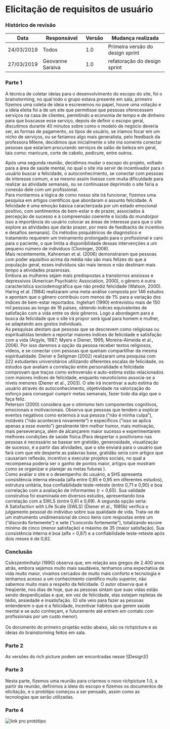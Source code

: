 <h1>Elicitação de requisitos de usuário</h1>
<h3>Histórico de revisão</h3>

Data | Responsável | Versão| Mudança realizada|
--------- | ------| --------| ------------ |
24/03/2019     | Todos |   1.0   |  Primeira versão do design sprint   |
27/03/2019     | Geovanne Saraiva |   1.0   |  refatoração do design sprint  |

<h3> Parte 1 </h3>
A técnica de coletar ideias para o desenvolvimento do escopo do site, foi o brainstorming, no qual todo o grupo estava presente em sala, primeiro fizemos uma coleta de ideia e escrevemos no papel, houve uma votação e a ideia eleita foi a de um site que permitisse que pessoas oferecessem serviços na casa de clientes, permitindo a economia de tempo e de dinheiro para que buscasse esse serviço, depois de definir o escopo geral, discutimos durante 40 minutos sobre como o modelo de negócio deveria ser, as formas de pagamento, os tipos de usuário, se iríamos focar em um nicho de serviços, ou se faríamos algo mais generalista, pelo feedback da professora Milene, decidimos que inicialmente o site iria somente conectar pessoas que estariam procurando serviços de salão de beleza em geral, tais como: manicure, corte de cabelo, pedicure, entre outros. <br />

Após uma segunda reunião, decidimos mudar o escopo do projeto, voltado para a área de saúde mental, no qual o site iria servir de incentivador para o usuário buscar a felicidade, o autoconhecimento, se conectar com pessoas de interesse comum, e se mesmo assim tivesse com muita dificuldade para realizar as atividade semanais, ou se continuasse deprimido o site faria a conexão dele com um profissional. <br />
Para montarmos a lógica de como nosso site irá funcionar, fizemos uma pesquisa em artigos científicos que abordaram o assunto felicidade. A felicidade é uma emoção básica caracterizada por um estado emocional positivo, com sentimentos de bem-estar e de prazer, associados à percepção de sucesso e à compreensão coerente e lúcida do mundo(por isso a importância do usuário colocar as áreas de interesse para que o site explore as atividades que darão prazer, por meio de feedbacks de incentivo e desafios semanais).  Os métodos psiquiátricos de diagnóstico e tratamento requerem um treinamento prolongado para o profissional e caro para o paciente, o que limita a disponibilidade dessas intervenções a um pequeno número de indivíduos (Cloninger, 2006).<br />
Mais recentemente, Kahneman et al. (2006) demonstraram que pessoas com poder aquisitivo acima da média não são mais felizes do que a população geral,  esses indivíduos são mais tensos e não destinam mais tempo a atividades prazerosas.<br />
Embora as mulheres sejam mais predispostas a transtornos ansiosos e depressivos (American Psychiatric Association, 2000), o gênero é outra característica sociodemográfica que não prediz felicidade (Watson, 2000). Haring et al. (1984) realizaram uma meta-análise composta por 146 estudos e apontam que o gênero contribuiu com menos de 1% para a variação dos índices de bem-estar reportados. Inglehart (1990) entrevistou mais de 150 mil pessoas ao longo de 16 países, obtendo índices equivalentes de satisfação com a vida entre os dois gêneros. Logo a abordagem para a busca da felicidade que o site irá propor será igual para homem e mulher, se adaptando aos gostos individuais.<br />
As pesquisas atestam que pessoas que se descrevem como religiosas ou espiritualistas tendem a reportar maiores índices de felicidade e satisfação com a vida (Argyle, 1987; Myers e Diener, 1995; Moreira-Almeida et al., 2006). Por isso daremos a opção da pessoa receber textos religiosos, vídeos, e se conectar com pessoas que queiram compartilhar da mesma espiritualidade.
Diener e Seligman (2002) realizaram uma pesquisa com 222 estudantes universitários utilizando diferentes escalas de felicidade, os estudos que avaliam a correlação entre personalidade e felicidade comprovam que traços como extroversão e auto-estima estão relacionados com maiores índices de felicidade, enquanto neuroticismo associa-se a níveis menores (Diener et al., 2003). O site irá incentivar a auto estima do usuário através do autoconhecimento, objetividade na valorização do esforço para conseguir cumprir metas semanais, fazer todo dia algo que o faça feliz.<br />
Peterson (2000) considera que o otimismo tem componentes cognitivos, emocionais e motivacionais. Observa que pessoas que tendem a explicar eventos negativos como externos à sua pessoa (“não é minha culpa”), instáveis (“não acontecerá novamente”) e específicos (“isso se aplica apenas a esse evento”) geralmente têm melhor humor, mais motivação, mais perseverança, além de alcançarem maior sucesso e experimentarem melhores condições de saúde física.(Para despertar o positivismo nas pessoas é necessário se basear em gratidão, generosidade, visualização de sucesso, é a partir das atividades, que o site enviará para o usuário que fará com que ele desperte as palavras base, gratidão
seria com artigos que causariam reflexão, incentivo a executar projetos sociais, no qual a recompensa poderia ser o ganho de pontos maior, artigos que mostram como se organizar e planejar as metas futuras ).<br />
Como avaliar o site e o desempenho do usuário, a SHS apresenta consistência interna elevada (alfa entre 0,85 e 0,95 em diferentes estudos), estrutura unitária, boa confiabilidade teste-reteste (entre 0,71 e 0,90) e boa correlação com a avaliação de informantes (r = 0,65). Sua validade construtiva foi examinada em diversos estudos, apresentando boa correlação com a SWLS (entre 0,61 e 0,69).
A segunda opção seria:<br />
A Satisfaction with Life Scale (SWLS) (Diener et al., 1985b) verifica o julgamento pessoal do indivíduo sobre sua qualidade de vida. Trata-se de um instrumento unidimensional de cinco itens com respostas entre um (“discordo fortemente”) e sete (“concordo fortemente”), totalizando escore mínimo de cinco (menor satisfação) e máximo de 35 (maior satisfação). Sua consistência interna é boa (alfa = 0,87) e a confiabilidade teste-reteste após dois meses é de 0,82.<br />
<h3> Conclusão </h3>
Csikszentmihalyi (1990) observa que, em relação aos gregos de 2.400 anos atrás, embora sejamos muito mais saudáveis, tenhamos uma expectativa de vida muito maior, vivamos cercados de muito mais conforto e tecnologia e tenhamos acesso a um conhecimento científico muito superior, não sabemos muito mais a respeito da felicidade. O autor observa que é freqüente, nos dias de hoje, que as pessoas sintam que suas vidas estão sendo desperdiçadas e que, em vez de felicidade, elas estejam repletas de tédio, ansiedade e insatisfação. (O site veio para fazer as pessoas entenderem o que é a felicidade, incentivar hábitos que gerem saúde mental e se auto conheçam, e futuramente até entrem em contato com profissionais por um custo menor).<br />
<br />
Os documento do primeiro projetão estão abaixo, são os richpicture e as ideias do brainstorming feitos em sala.

<h3> Parte 2 </h3>
As versões do rich picture podem ser encontradas nesse ![Design]()

<h3> Parte 3 </h3>
Nesta parte, fizemos uma reunião para criarmos o novo richpicture 1.0, a partir da reunião, definimos a ideia do escopo e fizemos os documentos de elicitação, e o protótipo começou a ser pensado, assim como as tecnologias que serão utilizadas.

<h3> Parte 4 </h3>

![link pro protótipo]()
